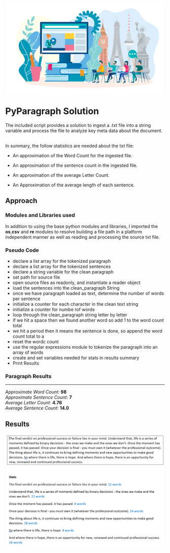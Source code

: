![linguist master](language.png)
# PyParagraph Solution

The included script provides a solution to ingest a .txt file into a string variable and process the file to analyze key meta data about the document. <br/><br/>

In summary, the  follow statistics are needed about the txt file: <br/>

* An approximation of the Word Count for the ingested file.

* An approximation of the sentence count in the ingested file.

* An approximation of the average Letter Count.

* An Approximation of the average length of each sentence.

## Approach

### Modules and Libraries used
In addition to using the base python modules and libraries, I imported the **os**,**csv** and **re** modules to resolve building a file path in a platform independent manner as well as reading and processing the source txt file.<br/>

### Pseudo Code

* declare a list array for the tokenized paragraph
* declare a list array for the tokenized sentences
* declare a string variable for the clean paragraph
* set path for source file
* open source files as readonly, and instantiate a reader object
* load the sentences into the clean_paragraph String
* once we have paragraph loaded as text, determine the number of words per sentence
* initialize a counter for each character in the clean text string
* initialize a counter for numbe rof words
* loop through the clean_paragraph string letter by letter
* if we hit a space then we found another word so add 1 to the word count total
* we hit a period then it means the sentence is done, so append the word count total to a 
* reset the wordc count 
* use the regular expressions module to tokenize the paragraph into an array of words
* create and set variables needed for stats in results summary
* Print Results

### Paragraph Results 
---------
*Approximate Word Count*: **98** <br/>
*Approximate Sentence Count*: **7** <br/>
*Average Letter Count*: **4.76** <br/>
*Average Sentence Count*: **14.0** <br/>

## Results

![alt text](results.png "Language Statistics-Results")